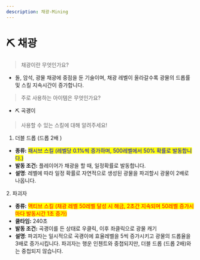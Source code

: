 ```yaml
---
description: 채광-Mining
---
```


# ⛏️ 채광

> &#x20;채광이란 무엇인가요?&#x20;

* 돌, 암석, 광물 채광에 중점을 둔 기술이며, 채광 레벨이 올라갈수록 광물의 드롭률 및 스킬 지속시간이 증가합니다.&#x20;

> 주로 사용하는 아이템은 무엇인가요?

* ⛏️ 곡괭이&#x20;

> 사용할 수 있는 스킬에 대해 알려주세요!&#x20;

1. 더블 드롭 (드롭 2배 )

* **종류:** <mark style="color:blue;">패시브 스킬 (레벨당 0.1%씩 증가하며, 500레벨에서 50% 확률로 발동합니다.)</mark>
* **발동 조건:** 플레이어가 채광을 할 때, 일정확률로 발동합니다.
* **설명**: 레벨에 따라 일정 확률로 자연적으로 생성된 광물을 파괴할시 광물이 2배로 나옵니다.

2\. 파괴자&#x20;

* **종류:** <mark style="color:red;">액티브 스킬 (채광 레벨 50레벨 달성 시 해금, 2초간 지속되며 50레벨 증가시마다 발동시간 1초 증가)</mark>
* **쿨타임:**  240초&#x20;
* **발동 조건:** 곡괭이를 든 상태로 우클릭, 이후 좌클릭으로 광물 캐기
* **설명**: 파괴자는 일시적으로 곡괭이에 효율레벨을 5씩 증가시키고 광물의 드롭율을 3배로 증가시킵니다. 파괴자는 행운 인첸트와 중쳡되지만, 더블 드롭 (드롭 2배)와는 중첩되지 않습니다.
